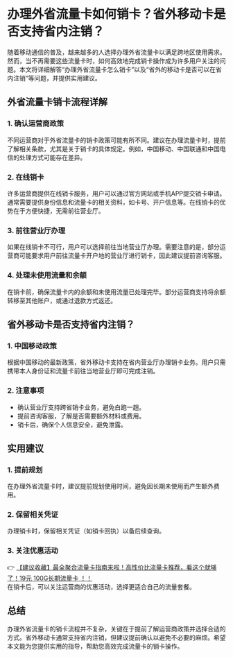# 办理外省流量卡如何销卡？省外移动卡是否支持省内注销？

随着移动通信的普及，越来越多的人选择办理外省流量卡以满足跨地区使用需求。然而，当不再需要这些流量卡时，如何高效地完成销卡操作成为许多用户关注的问题。本文将详细解答“办理外省流量卡怎么销卡”以及“省外的移动卡是否可以在省内注销”等问题，并提供实用建议。

## 外省流量卡销卡流程详解

### 1. 确认运营商政策
不同运营商对于外省流量卡的销卡政策可能有所不同。建议在办理流量卡时，提前了解相关条款，尤其是关于销卡的具体规定。例如，中国移动、中国联通和中国电信的处理方式可能存在差异。

### 2. 在线销卡
许多运营商提供在线销卡服务，用户可以通过官方网站或手机APP提交销卡申请。通常需要提供身份信息和流量卡的相关资料，如卡号、开户信息等。在线销卡的优势在于方便快捷，无需前往营业厅。

### 3. 前往营业厅办理
如果在线销卡不可行，用户可以选择前往当地营业厅办理。需要注意的是，部分运营商可能要求用户前往流量卡开户地的营业厅进行销卡，因此建议提前咨询客服。

### 4. 处理未使用流量和余额
在销卡前，确保流量卡内的余额和未使用流量已处理完毕。部分运营商支持将余额转移至其他账户，或通过退款方式返还。

## 省外移动卡是否支持省内注销？

### 1. 中国移动政策
根据中国移动的最新政策，省外移动卡支持在省内营业厅办理销卡业务。用户只需携带本人身份证和流量卡前往当地营业厅即可完成注销。

### 2. 注意事项
- 确认营业厅支持跨省销卡业务，避免白跑一趟。
- 提前咨询客服，了解是否需要额外材料或费用。
- 销卡后，确保个人信息安全，避免泄露。

## 实用建议

### 1. 提前规划
在办理外省流量卡时，建议提前规划使用时间，避免因长期未使用而产生额外费用。

### 2. 保留相关凭证
办理销卡时，保留相关凭证（如销卡回执）以备后续查询。

### 3. 关注优惠活动
👉 [【建议收藏】最全聚合流量卡指南来啦！高性价比流量卡推荐，看这个就够了！19元 100G长期流量卡 ！！](https://bit.ly/Liuliangka)  
在销卡后，可以关注运营商的优惠活动，选择更适合自己的流量套餐。

## 总结

办理外省流量卡的销卡流程并不复杂，关键在于提前了解运营商政策并选择合适的方式。省外移动卡通常支持省内注销，但建议提前确认以避免不必要的麻烦。希望本文能为您提供实用的指导，帮助您高效完成流量卡的销卡操作。